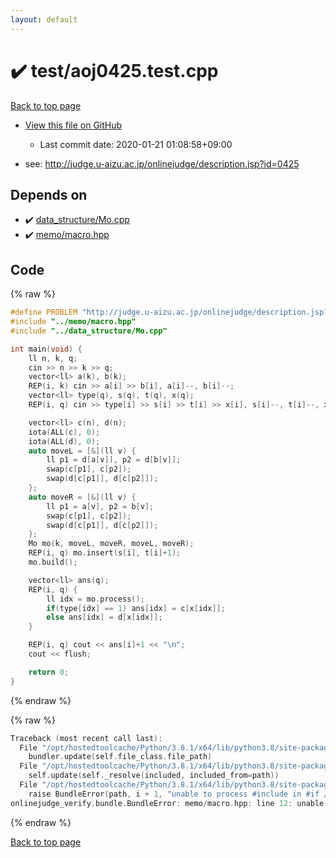 ```yaml
---
layout: default
---
```


<!-- mathjax config similar to math.stackexchange -->
<script type="text/javascript" async
  src="https://cdnjs.cloudflare.com/ajax/libs/mathjax/2.7.5/MathJax.js?config=TeX-MML-AM_CHTML">
</script>
<script type="text/x-mathjax-config">
  MathJax.Hub.Config({
    TeX: { equationNumbers: { autoNumber: "AMS" }},
    tex2jax: {
      inlineMath: [ ['$','$'] ],
      processEscapes: true
    },
    "HTML-CSS": { matchFontHeight: false },
    displayAlign: "left",
    displayIndent: "2em"
  });
</script>

<script type="text/javascript" src="https://cdnjs.cloudflare.com/ajax/libs/jquery/3.4.1/jquery.min.js"></script>
<script src="https://cdn.jsdelivr.net/npm/jquery-balloon-js@1.1.2/jquery.balloon.min.js" integrity="sha256-ZEYs9VrgAeNuPvs15E39OsyOJaIkXEEt10fzxJ20+2I=" crossorigin="anonymous"></script>
<script type="text/javascript" src="../../assets/js/copy-button.js"></script>
<link rel="stylesheet" href="../../assets/css/copy-button.css" />


# :heavy_check_mark: test/aoj0425.test.cpp

<a href="../../index.html">Back to top page</a>

* <a href="{{ site.github.repository_url }}/blob/master/test/aoj0425.test.cpp">View this file on GitHub</a>
    - Last commit date: 2020-01-21 01:08:58+09:00


* see: <a href="http://judge.u-aizu.ac.jp/onlinejudge/description.jsp?id=0425">http://judge.u-aizu.ac.jp/onlinejudge/description.jsp?id=0425</a>


## Depends on

* :heavy_check_mark: <a href="../../library/data_structure/Mo.cpp.html">data_structure/Mo.cpp</a>
* :heavy_check_mark: <a href="../../library/memo/macro.hpp.html">memo/macro.hpp</a>


## Code

<a id="unbundled"></a>
{% raw %}
```cpp
#define PROBLEM "http://judge.u-aizu.ac.jp/onlinejudge/description.jsp?id=0425"
#include "../memo/macro.hpp"
#include "../data_structure/Mo.cpp"

int main(void) {
    ll n, k, q;
    cin >> n >> k >> q;
    vector<ll> a(k), b(k);
    REP(i, k) cin >> a[i] >> b[i], a[i]--, b[i]--;
    vector<ll> type(q), s(q), t(q), x(q);
    REP(i, q) cin >> type[i] >> s[i] >> t[i] >> x[i], s[i]--, t[i]--, x[i]--;

    vector<ll> c(n), d(n);
    iota(ALL(c), 0); 
    iota(ALL(d), 0);
    auto moveL = [&](ll v) {
        ll p1 = d[a[v]], p2 = d[b[v]];
        swap(c[p1], c[p2]);
        swap(d[c[p1]], d[c[p2]]);
    };
    auto moveR = [&](ll v) {
        ll p1 = a[v], p2 = b[v];
        swap(c[p1], c[p2]);
        swap(d[c[p1]], d[c[p2]]);
    };
    Mo mo(k, moveL, moveR, moveL, moveR);
    REP(i, q) mo.insert(s[i], t[i]+1);
    mo.build();

    vector<ll> ans(q);
    REP(i, q) {
        ll idx = mo.process();
        if(type[idx] == 1) ans[idx] = c[x[idx]];
        else ans[idx] = d[x[idx]];
    }

    REP(i, q) cout << ans[i]+1 << "\n";
    cout << flush;

    return 0;
}
```
{% endraw %}

<a id="bundled"></a>
{% raw %}
```cpp
Traceback (most recent call last):
  File "/opt/hostedtoolcache/Python/3.8.1/x64/lib/python3.8/site-packages/onlinejudge_verify/docs.py", line 340, in write_contents
    bundler.update(self.file_class.file_path)
  File "/opt/hostedtoolcache/Python/3.8.1/x64/lib/python3.8/site-packages/onlinejudge_verify/bundle.py", line 154, in update
    self.update(self._resolve(included, included_from=path))
  File "/opt/hostedtoolcache/Python/3.8.1/x64/lib/python3.8/site-packages/onlinejudge_verify/bundle.py", line 153, in update
    raise BundleError(path, i + 1, "unable to process #include in #if / #ifdef / #ifndef other than include guards")
onlinejudge_verify.bundle.BundleError: memo/macro.hpp: line 12: unable to process #include in #if / #ifdef / #ifndef other than include guards

```
{% endraw %}

<a href="../../index.html">Back to top page</a>


